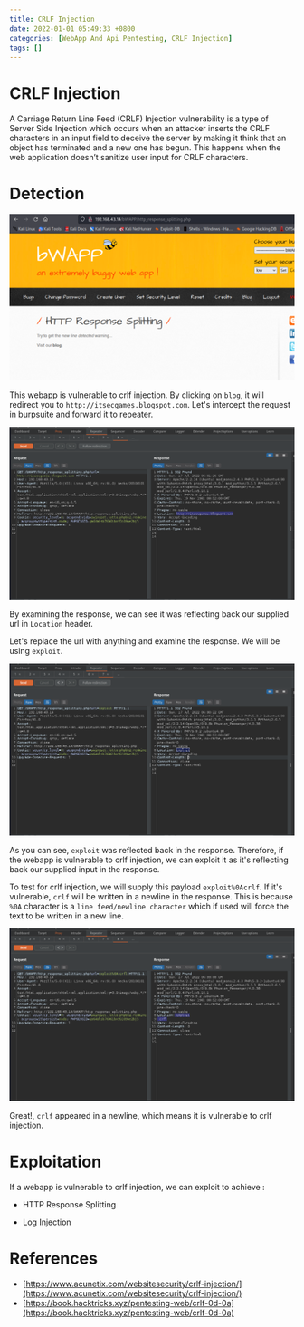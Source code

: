 ```yaml
---
title: CRLF Injection
date: 2022-01-01 05:49:33 +0800
categories: [WebApp And Api Pentesting, CRLF Injection]
tags: []   
---
```


# CRLF Injection

A Carriage Return Line Feed (CRLF) Injection vulnerability is a type of Server Side Injection which occurs when an attacker inserts the CRLF characters in an input field to deceive the server by making it think that an object has terminated and a new one has begun. This happens when the web application doesn’t sanitize user input for CRLF characters.

# Detection

![crlf](https://raw.githubusercontent.com/cyberkhalid/cyberkhalid.github.io/main/assets/img/ipentest/crlf1.png)

This webapp is vulnerable to crlf injection. By clicking on `blog`, it will redirect you to `http://itsecgames.blogspot.com`. Let's intercept the request in burpsuite and forward it to repeater.

![crlf](https://raw.githubusercontent.com/cyberkhalid/cyberkhalid.github.io/main/assets/img/ipentest/crlf2.png)

By examining the response, we can see it was reflecting back our supplied url in `Location` header.

Let's replace the url with anything and examine the response. We will be using `exploit`.

![crlf](https://raw.githubusercontent.com/cyberkhalid/cyberkhalid.github.io/main/assets/img/ipentest/crlf3.png)

As you can see, `exploit` was reflected back in the response. Therefore, if the webapp is vulnerable to crlf injection, we can exploit it as it's reflecting back our supplied input in the response.

To test for crlf injection, we will supply this payload `exploit%0Acrlf`. If it's vulnerable, `crlf` will be written in a newline in the response. This is because `%0A` character is a `line feed/newline character` which if used will force the text to be written in a new line.

![crlf](https://raw.githubusercontent.com/cyberkhalid/cyberkhalid.github.io/main/assets/img/ipentest/crlf5.png)

Great!, `crlf` appeared in a newline, which means it is vulnerable to crlf injection.

# Exploitation

If a webapp is vulnerable to crlf injection, we can exploit to achieve :

- HTTP Response Splitting

- Log Injection

# References

- [https://www.acunetix.com/websitesecurity/crlf-injection/](https://www.acunetix.com/websitesecurity/crlf-injection/)
- [https://book.hacktricks.xyz/pentesting-web/crlf-0d-0a](https://book.hacktricks.xyz/pentesting-web/crlf-0d-0a)
